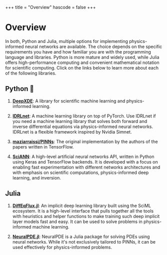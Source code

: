 +++
title = "Overview"
hascode = false
+++

# Overview

In both, Python and Julia, multiple options for implementing physics-informed neural networks are available. The choice depends on the specific requirements you have and how familiar you are with the programming language and libraries. Python is more mature and widely used, while Julia offers high-performance computing and convenient mathematical notation for scientific computing. Click on the links below to learn more about each of the following libraries.

## Python :snake:

1. **[DeepXDE](https://deepxde.readthedocs.io/en/latest/?badge=latest)**:
   A library for scientific machine learning and physics-informed learning.

1. **[IDRLnet](https://idrlnet.readthedocs.io/en/latest/)**:
   A machine learning library on top of PyTorch. Use IDRLnet if you need a machine learning library that solves both forward and inverse differential equations via physics-informed neural networks. IDRLnet is a flexible framework inspired by Nvidia Simnet.

1. **[maziarraissi/PINNs](https://github.com/maziarraissi/PINNs)**:
    The original implementation by the authors of the papers written in TensorFlow.

1. **[SciANN](https://www.sciann.com/)**:
   A high-level artificial neural networks API, written in Python using Keras and TensorFlow backends. It is developed with a focus on enabling fast experimentation with different networks architectures and with emphasis on scientific computations, physics-informed deep learning, and inversion.

## Julia

1. **[DiffEqFlux.jl](https://docs.sciml.ai/DiffEqFlux/stable/)**:
   An implicit deep learning library built using the SciML ecosystem. It is a high-level interface that pulls together all the tools with heuristics and helper functions to make training such deep implicit layer models fast and easy. It can be used to solve problems in physics-informed machine learning.

1. **[NeuralPDE.jl](https://docs.sciml.ai/NeuralPDE/stable/)**:
   NeuralPDE is a Julia package for solving PDEs using neural networks. While it's not exclusively tailored to PINNs, it can be used effectively for physics-informed problems.

